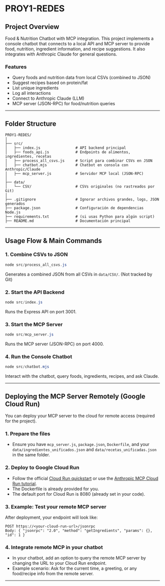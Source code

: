 # PROY1-REDES

## Project Overview

Food & Nutrition Chatbot with MCP integration. This project implements a console chatbot that connects to a local API and MCP server to provide food, nutrition, ingredient information, and recipe suggestions. It also integrates with Anthropic Claude for general questions.

### Features
- Query foods and nutrition data from local CSVs (combined to JSON)
- Suggest recipes based on protein/fat
- List unique ingredients
- Log all interactions
- Connect to Anthropic Claude (LLM)
- MCP server (JSON-RPC) for food/nutrition queries

---

## Folder Structure

```
PROY1-REDES/
│
├── src/
│   ├── index.js                # API backend principal
│   ├── foods_api.js            # Endpoints de alimentos, ingredientes, recetas
│   ├── process_all_csvs.js     # Script para combinar CSVs en JSON
│   ├── chatbot.mjs             # Chatbot en consola con Anthropic/Claude
│   ├── mcp_server.js           # Servidor MCP local (JSON-RPC)
│
├── data/
│   └── CSV/                    # CSVs originales (no rastreados por Git)
│
├── .gitignore                  # Ignorar archivos grandes, logs, JSON generados
├── package.json                # Configuración de dependencias Node.js
├── requirements.txt            # (si usas Python para algún script)
├── README.md                   # Documentación principal
```

---

## Usage Flow & Main Commands

### 1. Combine CSVs to JSON
```powershell
node src/process_all_csvs.js
```
Generates a combined JSON from all CSVs in `data/CSV/`. (Not tracked by Git)

### 2. Start the API Backend
```powershell
node src/index.js
```
Runs the Express API on port 3001.

### 3. Start the MCP Server
```powershell
node src/mcp_server.js
```
Runs the MCP server (JSON-RPC) on port 4000.

### 4. Run the Console Chatbot
```powershell
node src/chatbot.mjs
```
Interact with the chatbot, query foods, ingredients, recipes, and ask Claude.

---

## Deploying the MCP Server Remotely (Google Cloud Run)

You can deploy your MCP server to the cloud for remote access (required for the project).

### 1. Prepare the files
- Ensure you have `mcp_server.js`, `package.json`, `Dockerfile`, and your `data/ingredientes_unificados.json` and `data/recetas_unificadas.json` in the same folder.

### 2. Deploy to Google Cloud Run
- Follow the official [Cloud Run quickstart](https://cloud.google.com/run/docs/quickstarts/build-and-deploy) or use the [Anthropic MCP Cloud Run tutorial](https://cloud.google.com/blog/topics/developers-practitioners/build-and-deploy-a-remote-mcp-server-to-google-cloud-run-in-under-10-minutes).
- The Dockerfile is already provided for you.
- The default port for Cloud Run is 8080 (already set in your code).

### 3. Example: Test your remote MCP server
After deployment, your endpoint will look like:
```
POST https://<your-cloud-run-url>/jsonrpc
Body: { "jsonrpc": "2.0", "method": "getIngredients", "params": {}, "id": 1 }
```

### 4. Integrate remote MCP in your chatbot
- In your chatbot, add an option to query the remote MCP server by changing the URL to your Cloud Run endpoint.
- Example scenario: Ask for the current time, a greeting, or any food/recipe info from the remote server.

---
